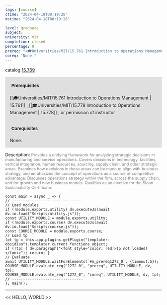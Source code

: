 ```yaml
---
tags: [course]
ctime: "2024-04-18T00:19:28"
mstime: "2024-04-18T00:19:28"

level: graduate
subject: 
university: mit
completion: closed
percentage: 0
prereq: "<🎓Universities/MIT/15.761 Introduction to Operations Management> , <🎓Universities/MIT/15.778 Introduction to Operations Management> , or permission of instructor"
coreq: "None."
---
```


catalog [15.769](http://student.mit.edu/catalog/m15c.html#15.769)

<span style="display: block; padding: 15px; background-color: rgb(100, 100, 100, 0.2);"><font id="m_prereq1272_0" style="display: block; font-family: Arial, sans-serif; font-weight: bold; padding: 5px">Prerequisites</font><br><span id="prereq1272_0">[[🎓Universities/MIT/15.761 Introduction to Operations Management | 15.761]] , [[🎓Universities/MIT/15.778 Introduction to Operations Management | 15.778]] , or permission of instructor</span></span>
<span style="display: block; padding: 15px; background-color: rgb(100, 100, 100, 0.2);"><font id="m_coreq1272_0" style="display: block; font-family: Arial, sans-serif; font-weight: bold; padding: 5px">Corequisites</font><br><span id="coreq1272_0">None.</span></span>

<font style="">Description:</font>
<font style="color: grey; font-size: 0.8rem;">Provides a unifying framework for analyzing strategic decisions in manufacturing and service operations. Covers decisions in technology, facilities, vertical integration, human resources, sourcing, supply chain, and other strategic areas. Examines how decisions in these areas can be made to align with business strategy, and emphasizes the concept of operations as a source of competitive advantage. Discusses operations strategy within the firm, across the supply chain, and for growth and new business models. Qualifies as an elective for the Sloan Sustainability Certificate.</font>

```dataviewjs
const main = async _ => {
// --------------------------------
// Load modules
if (!module.exports.utility) dv.executeJs(await dv.io.load("Scripts/utility.js"));
const UTILITY_MODULE = module.exports.utility;
if (!module.exports.course) dv.executeJs(await dv.io.load("Scripts/course.js"));
const COURSE_MODULE = module.exports.course;
// Load tp
let tp = this.app.plugins.getPlugin("templater-obsidian").templater.current_functions_object;
if (!tp) { dv.paragraph("<font style='color: red'>tp not loaded!</font>"); return; }
// Evaluate
await UTILITY_MODULE.waitForElements(`#m_prereq1272_0`, {timeout:5});
COURSE_MODULE.evaluate_req("1272_0", "prereq", UTILITY_MODULE, dv, tp);
COURSE_MODULE.evaluate_req("1272_0", "coreq", UTILITY_MODULE, dv, tp);
// --------------------------------
}; main();
```

---

<< HELLO, WORLD >>
